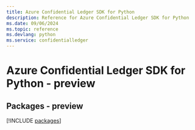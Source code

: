 ```yaml
---
title: Azure Confidential Ledger SDK for Python
description: Reference for Azure Confidential Ledger SDK for Python
ms.date: 09/06/2024
ms.topic: reference
ms.devlang: python
ms.service: confidentialledger
---
```

# Azure Confidential Ledger SDK for Python - preview
## Packages - preview
[!INCLUDE [packages](confidential-ledger-index.md)]